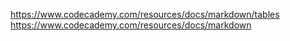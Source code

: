 https://www.codecademy.com/resources/docs/markdown/tables
https://www.codecademy.com/resources/docs/markdown
